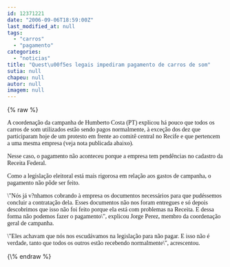 ```yaml
---
id: 12371221
date: "2006-09-06T18:59:00Z"
last_modified_at: null
tags:
  - "carros"
  - "pagamento"
categories:
  - "noticias"
title: "Quest\u00f5es legais impediram pagamento de carros de som"
sutia: null
chapeu: null
autor: null
imagem: null
---
```

{\% raw %}
<p><P><FONT face=Verdana>A coordenação da campanha de Humberto Costa (PT) explicou há pouco que todos os carros de som utilizados estão sendo pagos normalmente, à exceção dos dez que participaram hoje de um protesto em frente ao comitê central no Recife e que pertencem a uma mesma empresa (veja nota publicada abaixo).</FONT></P></p>
<p><P><FONT face=Verdana>Nesse caso, o pagamento não aconteceu porque a empresa tem pendências no cadastro da Receita Federal. </FONT></P></p>
<p><P><FONT face=Verdana>Como a legislação eleitoral está mais rigorosa em relação aos gastos de campanha, o pagamento não pôde ser feito.</FONT></P></p>
<p><P><FONT face=Verdana>\"Nós já v?nhamos cobrando à empresa os documentos necessários para que pudéssemos concluir a contratação dela. Esses documentos não nos foram entregues e só depois descobrimos que isso não foi feito porque ela está com problemas na Receita. E dessa forma não podemos fazer o pagamento\", explicou Jorge Perez, membro da coordenação geral de campanha.</FONT></P></p>
<p><P><FONT face=Verdana>\"Eles achavam que nós nos escudávamos na legislação para não pagar. E isso não é verdade, tanto que todos os outros estão recebendo normalmente\", acrescentou.</FONT></P> </p>
{\% endraw %}